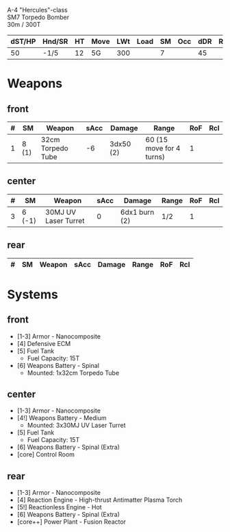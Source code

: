 A-4 "Hercules"-class  
SM7 Torpedo Bomber  
30m / 300T


| dST/HP | Hnd/SR | HT | Move | LWt | Load | SM | Occ | dDR | Range | Cost |
|--------|--------|----|------|-----|------|----|-----|-----|-------|------|
|50|-1/5|12|5G|300|  |7|  |45|  |$29.7M|


Weapons
===


front
---
| # | SM | Weapon | sAcc | Damage | Range | RoF | Rcl |
|---|----|--------|------|--------|-------|-----|-----|
|1|8 (1)|32cm Torpedo Tube|-6|3dx50 (2)|60 (15 move for 4 turns)|1||


center
---
| # | SM | Weapon | sAcc | Damage | Range | RoF | Rcl |
|---|----|--------|------|--------|-------|-----|-----|
|3|6 (-1)|30MJ UV Laser Turret|0|6dx1 burn (2)|1/2|1||


rear
---
| # | SM | Weapon | sAcc | Damage | Range | RoF | Rcl |
|---|----|--------|------|--------|-------|-----|-----|


Systems
===


front
---
* [1-3] Armor - Nanocomposite
* [4] Defensive ECM
* [5] Fuel Tank
	 - Fuel Capacity: 15T
* [6] Weapons Battery - Spinal
	 - Mounted: 1x32cm Torpedo Tube


center
---
* [1-3] Armor - Nanocomposite
* [4!] Weapons Battery - Medium
	 - Mounted: 3x30MJ UV Laser Turret
* [5] Fuel Tank
	 - Fuel Capacity: 15T
* [6] Weapons Battery - Spinal (Extra)
* [core] Control Room


rear
---
* [1-3] Armor - Nanocomposite
* [4] Reaction Engine - High-thrust Antimatter Plasma Torch
* [5!] Reactionless Engine - Hot
* [6] Weapons Battery - Spinal (Extra)
* [core++] Power Plant - Fusion Reactor
